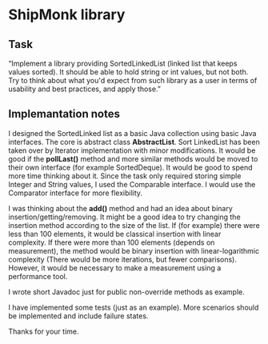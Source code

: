 # ShipMonk library

## Task
“Implement a library providing SortedLinkedList
(linked list that keeps values sorted). It should be
able to hold string or int values, but not both. Try to
think about what you'd expect from such library as a
user in terms of usability and best practices, and
apply those.”

## Implemantation notes
I designed the SortedLinked list as a basic Java collection using basic Java interfaces.
The core is abstract class **AbstractList**. Sort LinkedList has been taken over by Iterator
implementation with minor modifications. It would be good if the **pollLast()** method and more
similar methods would be moved to their own interface (for example SortedDeque). It would be good to spend
more time thinking about it. Since the task only required storing simple Integer and String values,
I used the Comparable interface. I would use the Comparator interface for more flexibility.

I was thinking about the **add()** method and had an idea about binary insertion/getting/removing. It might be a good idea
to try changing the insertion method according to the size of the list. If (for example) there were less than
100 elements, it would be classical insertion with linear complexity. If there were more than 100 elements
(depends on measurement), the method would be binary insertion with linear-logarithmic complexity
(There would be more iterations, but fewer comparisons).
However, it would be necessary to make a measurement using a performance tool.

I wrote short Javadoc just for public non-override methods as example.

I have implemented some tests (just as an example). More scenarios should be implemented and include failure states.

Thanks for your time.